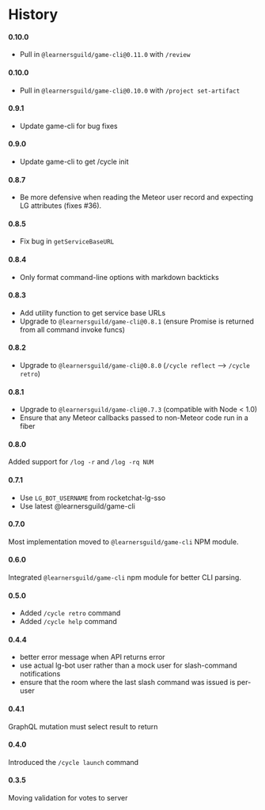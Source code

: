 # History


#### 0.10.0
- Pull in `@learnersguild/game-cli@0.11.0` with `/review`

#### 0.10.0
- Pull in `@learnersguild/game-cli@0.10.0` with `/project set-artifact`

#### 0.9.1
- Update game-cli for bug fixes

#### 0.9.0
- Update game-cli to get /cycle init

#### 0.8.7
- Be more defensive when reading the Meteor user record and expecting LG attributes (fixes #36).

#### 0.8.5
- Fix bug in `getServiceBaseURL`

#### 0.8.4
- Only format command-line options with markdown backticks

#### 0.8.3
- Add utility function to get service base URLs
- Upgrade to `@learnersguild/game-cli@0.8.1` (ensure Promise is returned from all command invoke funcs)

#### 0.8.2
- Upgrade to `@learnersguild/game-cli@0.8.0` (`/cycle reflect` --> `/cycle retro`)

#### 0.8.1
- Upgrade to `@learnersguild/game-cli@0.7.3` (compatible with Node < 1.0)
- Ensure that any Meteor callbacks passed to non-Meteor code run in a fiber

#### 0.8.0
Added support for `/log -r` and `/log -rq NUM`

#### 0.7.1
- Use `LG_BOT_USERNAME` from rocketchat-lg-sso
- Use latest @learnersguild/game-cli

#### 0.7.0
Most implementation moved to `@learnersguild/game-cli` NPM module.

#### 0.6.0
Integrated `@learnersguild/game-cli` npm module for better CLI parsing.

#### 0.5.0
- Added `/cycle retro` command
- Added `/cycle help` command

#### 0.4.4
- better error message when API returns error
- use actual lg-bot user rather than a mock user for slash-command notifications
- ensure that the room where the last slash command was issued is per-user

#### 0.4.1
GraphQL mutation must select result to return

#### 0.4.0
Introduced the `/cycle launch` command

#### 0.3.5
Moving validation for votes to server

